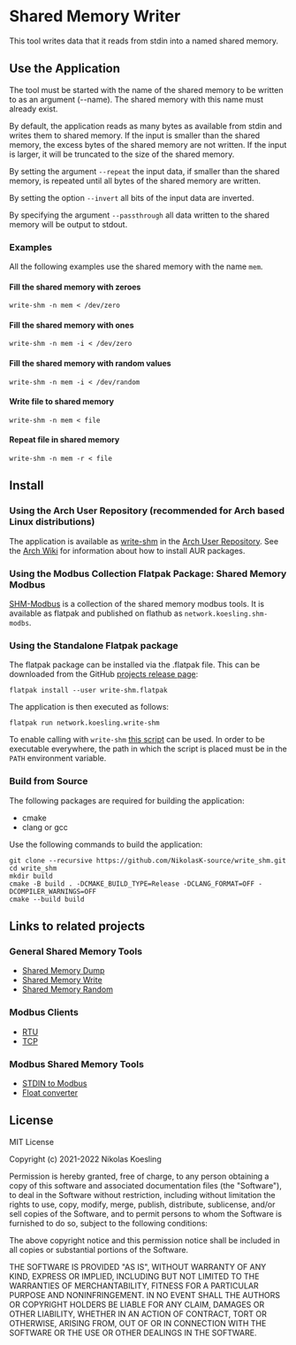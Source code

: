 # Shared Memory Writer

This tool writes data that it reads from stdin into a named shared memory.


## Use the Application
The tool must be started with the name of the shared memory to be written to as an argument (--name).
The shared memory with this name must already exist.

By default, the application reads as many bytes as available from stdin and writes them to shared memory.
If the input is smaller than the shared memory, the excess bytes of the shared memory are not written.
If the input is larger, it will be truncated to the size of the shared memory.

By setting the argument ```--repeat``` the input data, if smaller than the shared memory, is repeated until all bytes of the shared memory are written.

By setting the option ```--invert``` all bits of the input data are inverted.

By specifying the argument ```--passthrough``` all data written to the shared memory will be output to stdout.

### Examples
All the following examples use the shared memory with the name ```mem```.

#### Fill the shared memory with zeroes
```
write-shm -n mem < /dev/zero
```

#### Fill the shared memory with ones
```
write-shm -n mem -i < /dev/zero
```

#### Fill the shared memory with random values
```
write-shm -n mem -i < /dev/random
```

#### Write file to shared memory
```
write-shm -n mem < file
```

#### Repeat file in shared memory
```
write-shm -n mem -r < file
```

## Install

### Using the Arch User Repository (recommended for Arch based Linux distributions)
The application is available as [write-shm](https://aur.archlinux.org/packages/write-shm) in the [Arch User Repository](https://aur.archlinux.org/).
See the [Arch Wiki](https://wiki.archlinux.org/title/Arch_User_Repository) for information about how to install AUR packages.


### Using the Modbus Collection Flatpak Package: Shared Memory Modbus
[SHM-Modbus](https://nikolask-source.github.io/SHM_Modbus/) is a collection of the shared memory modbus tools.
It is available as flatpak and published on flathub as ```network.koesling.shm-modbs```.


### Using the Standalone Flatpak package
The flatpak package can be installed via the .flatpak file.
This can be downloaded from the GitHub [projects release page](https://github.com/NikolasK-source/write_shm/releases):

```
flatpak install --user write-shm.flatpak
```

The application is then executed as follows:
```
flatpak run network.koesling.write-shm
```

To enable calling with ```write-shm``` [this script](https://gist.github.com/NikolasK-source/76a7160a9804140b65c0fdabd77d0a28) can be used.
In order to be executable everywhere, the path in which the script is placed must be in the ```PATH``` environment variable.


### Build from Source

The following packages are required for building the application:
- cmake
- clang or gcc

Use the following commands to build the application:
```
git clone --recursive https://github.com/NikolasK-source/write_shm.git
cd write_shm
mkdir build
cmake -B build . -DCMAKE_BUILD_TYPE=Release -DCLANG_FORMAT=OFF -DCOMPILER_WARNINGS=OFF
cmake --build build
```


## Links to related projects

### General Shared Memory Tools
- [Shared Memory Dump](https://nikolask-source.github.io/dump_shm/)
- [Shared Memory Write](https://nikolask-source.github.io/write_shm/)
- [Shared Memory Random](https://nikolask-source.github.io/shared_mem_random/)

### Modbus Clients
- [RTU](https://nikolask-source.github.io/modbus_rtu_client_shm/)
- [TCP](https://nikolask-source.github.io/modbus_tcp_client_shm/)

### Modbus Shared Memory Tools
- [STDIN to Modbus](https://nikolask-source.github.io/stdin_to_modbus_shm/)
- [Float converter](https://nikolask-source.github.io/modbus_conv_float/)


## License

MIT License

Copyright (c) 2021-2022 Nikolas Koesling

Permission is hereby granted, free of charge, to any person obtaining a copy
of this software and associated documentation files (the "Software"), to deal
in the Software without restriction, including without limitation the rights
to use, copy, modify, merge, publish, distribute, sublicense, and/or sell
copies of the Software, and to permit persons to whom the Software is
furnished to do so, subject to the following conditions:

The above copyright notice and this permission notice shall be included in all
copies or substantial portions of the Software.

THE SOFTWARE IS PROVIDED "AS IS", WITHOUT WARRANTY OF ANY KIND, EXPRESS OR
IMPLIED, INCLUDING BUT NOT LIMITED TO THE WARRANTIES OF MERCHANTABILITY,
FITNESS FOR A PARTICULAR PURPOSE AND NONINFRINGEMENT. IN NO EVENT SHALL THE
AUTHORS OR COPYRIGHT HOLDERS BE LIABLE FOR ANY CLAIM, DAMAGES OR OTHER
LIABILITY, WHETHER IN AN ACTION OF CONTRACT, TORT OR OTHERWISE, ARISING FROM,
OUT OF OR IN CONNECTION WITH THE SOFTWARE OR THE USE OR OTHER DEALINGS IN THE
SOFTWARE.
